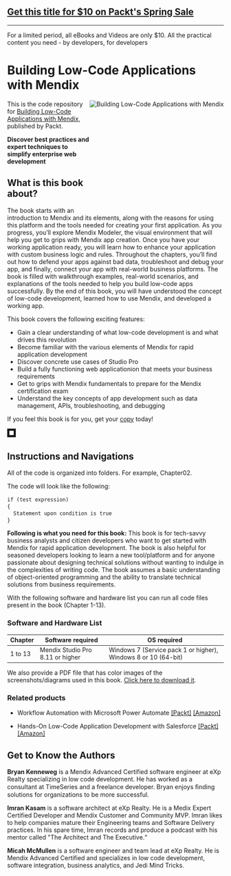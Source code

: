 ## [Get this title for $10 on Packt's Spring Sale](https://www.packt.com/B16202?utm_source=github&utm_medium=packt-github-repo&utm_campaign=spring_10_dollar_2022)
-----
For a limited period, all eBooks and Videos are only $10. All the practical content you need \- by developers, for developers

# 	Building Low-Code Applications with Mendix

<a href="https://www.packtpub.com/product/building-low-code-applications-with-mendix/9781800201422"><img src="https://static.packt-cdn.com/products/9781800201422/cover/smaller" alt="Building Low-Code Applications with Mendix" height="256px" align="right"></a>

This is the code repository for [Building Low-Code Applications with Mendix](https://www.packtpub.com/product/building-low-code-applications-with-mendix/9781800201422), published by Packt.

**Discover best practices and expert techniques to simplify enterprise web development**

## What is this book about?
The book starts with an introduction to Mendix and its elements, along with the reasons for using this platform and the tools needed for creating your first application. As you progress, you’ll explore Mendix Modeler, the visual environment that will help you get to grips with Mendix app creation. Once you have your working application ready, you will learn how to enhance your application with custom business logic and rules. Throughout the chapters, you’ll find out how to defend your apps against bad data, troubleshoot and debug your app, and finally, connect your app with real-world business platforms. The book is filled with walkthrough examples, real-world scenarios, and explanations of the tools needed to help you build low-code apps successfully.
By the end of this book, you will have understood the concept of low-code development, learned how to use Mendix, and developed a working app.

This book covers the following exciting features: 
* Gain a clear understanding of what low-code development is and what drives this revolution
* Become familiar with the various elements of Mendix for rapid application development
* Discover concrete use cases of Studio Pro
* Build a fully functioning web applicationion that meets your business requirements
* Get to grips with Mendix fundamentals to prepare for the Mendix certification exam
* Understand the key concepts of app development such as data management, APIs, troubleshooting, and debugging

If you feel this book is for you, get your [copy](https://www.amazon.com/dp/1800201427) today!

<a href="https://www.packtpub.com/?utm_source=github&utm_medium=banner&utm_campaign=GitHubBanner"><img src="https://raw.githubusercontent.com/PacktPublishing/GitHub/master/GitHub.png" alt="https://www.packtpub.com/" border="5" /></a>

## Instructions and Navigations
All of the code is organized into folders. For example, Chapter02.

The code will look like the following:
```
if (test expression)
{
  Statement upon condition is true
}
```

**Following is what you need for this book:**
This book is for tech-savvy business analysts and citizen developers who want to get started with Mendix for rapid application development. The book is also helpful for seasoned developers looking to learn a new tool/platform and for anyone passionate about designing technical solutions without wanting to indulge in the complexities of writing code. The book assumes a basic understanding of object-oriented programming and the ability to translate technical solutions from business requirements.

With the following software and hardware list you can run all code files present in the book (Chapter 1-13).

### Software and Hardware List

| Chapter  | Software required                   | OS required                        |
| -------- | ------------------------------------| -----------------------------------|
| 1 to 13      | Mendix Studio Pro 8.11 or higher                     | Windows 7 (Service pack 1 or higher), Windows 8 or 10 (64-bit) |

We also provide a PDF file that has color images of the screenshots/diagrams used in this book. [Click here to download it](https://static.packt-cdn.com/downloads/9781800201422_ColorImages.pdf).

### Related products <Other books you may enjoy>
* Workflow Automation with Microsoft Power Automate [[Packt]](https://www.packtpub.com/product/workflow-automation-with-microsoft-power-automate/9781839213793) [[Amazon]](https://www.amazon.com/dp/1839213795)

* Hands-On Low-Code Application Development with Salesforce [[Packt]](https://www.packtpub.com/product/hands-on-low-code-application-development-with-salesforce/9781800209770) [[Amazon]](https://www.amazon.com/dp/1800209770)

## Get to Know the Authors
**Bryan Kenneweg**
is a Mendix Advanced Certified software engineer at eXp Realty specializing in low code development. He has worked as a consultant at TimeSeries and a freelance developer. Bryan enjoys ﬁnding solutions for organizations to be more successful.

**Imran Kasam**
is a software architect at eXp Realty. He is a Medix Expert Certified Developer and Mendix Customer and Community MVP. Imran likes to help companies mature their Engineering teams and Software Delivery practices. In his spare time, Imran records and produce a podcast with his mentor called "The Architect and The Executive.“

**Micah McMullen**
is a software engineer and team lead at eXp Realty. He is Mendix Advanced Certified and specializes in low code development, software integration, business analytics, and Jedi Mind Tricks.

